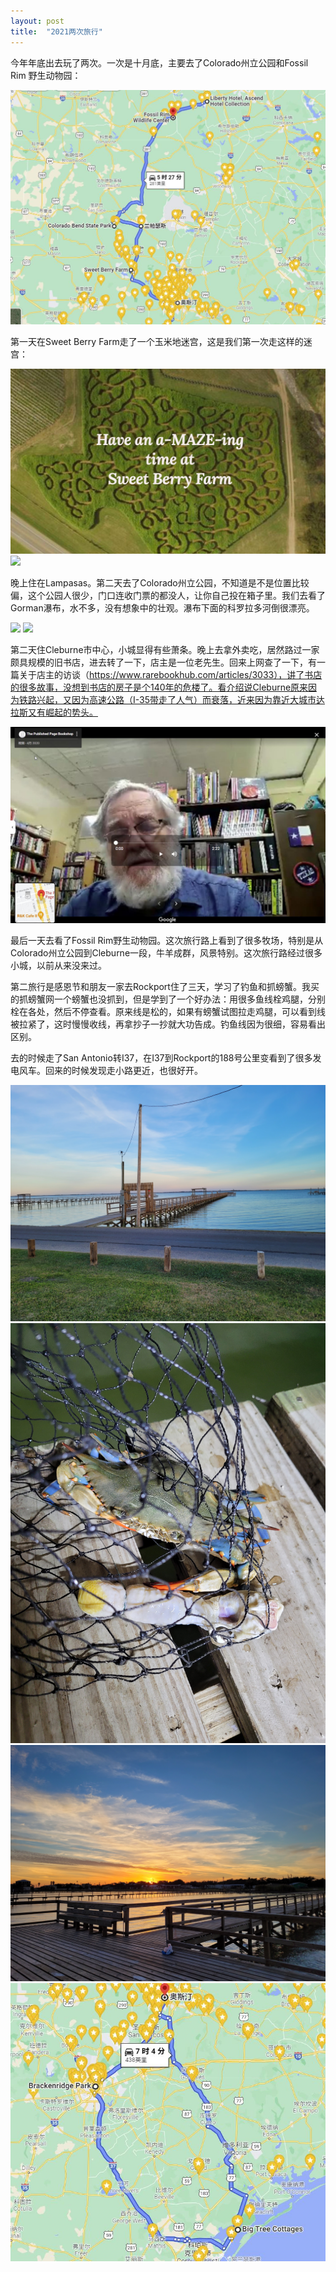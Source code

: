```yaml
---
layout: post
title:  "2021两次旅行"
---
```


今年年底出去玩了两次。一次是十月底，主要去了Colorado州立公园和Fossil Rim 野生动物园：   

![](/images/2021-12-24-2021两次旅行/1.jpg)

第一天在Sweet Berry Farm走了一个玉米地迷宫，这是我们第一次走这样的迷宫：  

![](/images/2021-12-24-2021两次旅行/2.jpg)
![](/images/2021-12-24-2021两次旅行/3.jpg)

晚上住在Lampasas。第二天去了Colorado州立公园，不知道是不是位置比较偏，这个公园人很少，门口连收门票的都没人，让你自己投在箱子里。我们去看了Gorman瀑布，水不多，没有想象中的壮观。瀑布下面的科罗拉多河倒很漂亮。  

![](/images/2021-12-24-2021两次旅行/4.JPG)
![](/images/2021-12-24-2021两次旅行/5.JPG)

第二天住Cleburne市中心，小城显得有些萧条。晚上去拿外卖吃，居然路过一家颇具规模的旧书店，进去转了一下，店主是一位老先生。回来上网查了一下，有一篇关于店主的访谈（https://www.rarebookhub.com/articles/3033），讲了书店的很多故事，没想到书店的房子是个140年的危楼了。看介绍说Cleburne原来因为铁路兴起，又因为高速公路（I-35带走了人气）而衰落，近来因为靠近大城市达拉斯又有崛起的势头。  

![](/images/2021-12-24-2021两次旅行/6.jpg)

最后一天去看了Fossil Rim野生动物园。这次旅行路上看到了很多牧场，特别是从Colorado州立公园到Cleburne一段，牛羊成群，风景特别。这次旅行路经过很多小城，以前从来没来过。  

第二旅行是感恩节和朋友一家去Rockport住了三天，学习了钓鱼和抓螃蟹。我买的抓螃蟹网一个螃蟹也没抓到，但是学到了一个好办法：用很多鱼线栓鸡腿，分别栓在各处，然后不停查看。原来线是松的，如果有螃蟹试图拉走鸡腿，可以看到线被拉紧了，这时慢慢收线，再拿抄子一抄就大功告成。钓鱼线因为很细，容易看出区别。  

去的时候走了San Antonio转I37，在I37到Rockport的188号公里变看到了很多发电风车。回来的时候发现走小路更近，也很好开。  

![](/images/2021-12-24-2021两次旅行/7.jpg)
![](/images/2021-12-24-2021两次旅行/8.jpg)
![](/images/2021-12-24-2021两次旅行/9.jpg)
![](/images/2021-12-24-2021两次旅行/10.jpg)




